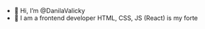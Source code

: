 - 👋 Hi, I’m @DanilaValicky
- 👀 I am a frontend developer HTML, CSS, JS (React) is my forte



<!---
JanilaValicky/JanilaValicky is a ✨ special ✨ repository because its `README.md` (this file) appears on your GitHub profile.
You can click the Preview link to take a look at your changes.
--->
